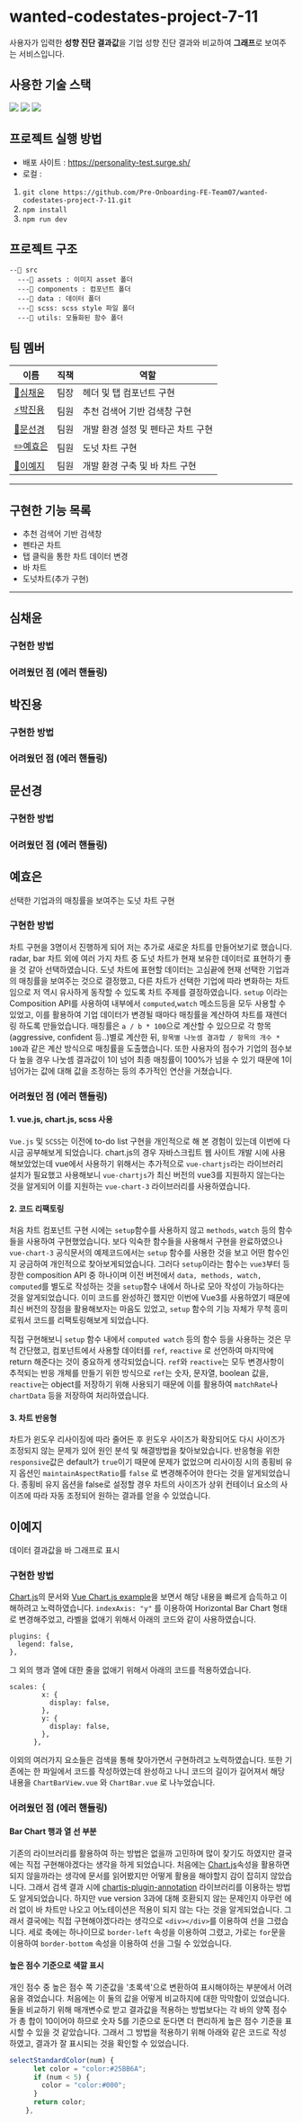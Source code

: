 # wanted-codestates-project-7-11
사용자가 입력한 **성향 진단 결과값**을 기업 성향 진단 결과와 비교하여 **그래프**로 보여주는 서비스입니다. 

## 사용한 기술 스택
<img src="https://img.shields.io/badge/Vue-40B983.svg?&style=for-the-badge&logo=vue.js&logoColor=fff"/> <img src="https://img.shields.io/badge/SCSS-CE699B.svg?&style=for-the-badge&logo=SASS&logoColor=fff"/> <img src="https://img.shields.io/badge/Chart.js-FF787C.svg?&style=for-the-badge&logo=Chart.js&logoColor=fff"/> 

## 프로젝트 실행 방법

- 배포 사이트 : https://personality-test.surge.sh/
- 로컬 :  
1. `git clone https://github.com/Pre-Onboarding-FE-Team07/wanted-codestates-project-7-11.git`
2. `npm install`
3. `npm run dev`

   
## 프로젝트 구조

```
--📁 src
  ---📁 assets : 이미지 asset 폴더 
  ---📁 components : 컴포넌트 폴더
  ---📁 data : 데이터 폴더
  ---📁 scss: scss style 파일 폴더
  ---📁 utils: 모듈화된 함수 폴더
```

## 팀 멤버

| 이름                                       | 직책 | 역할                                       |
| ------------------------------------------ | ---- | ----------------------------------- |
| [🚀심채윤](https://github.com/Lela12)      | 팀장 |      헤더 및 탭 컴포넌트 구현        |
| [⚡️박진용](https://github.com/jinyongp)   | 팀원 |  추천 검색어 기반 검색창 구현    |       
| [🎨문선경](https://github.com/dev-seomoon) | 팀원 | 개발 환경 설정 및 펜타곤 차트 구현       |
| [✏️예효은](https://github.com/ye-yo)       | 팀원 |   도넛 차트 구현          |
| [🔨이예지](https://github.com/Lee-ye-ji)   | 팀원| 개발 환경 구축 및 바 차트 구현 |


---

## 구현한 기능 목록
- 추천 검색어 기반 검색창
- 펜타곤 차트
- 탭 클릭을 통한 차트 데이터 변경
- 바 차트
- 도넛차트(추가 구현)
---


## 심채윤

### 구현한 방법

### 어려웠던 점 (에러 핸들링)

## 박진용

### 구현한 방법

### 어려웠던 점 (에러 핸들링)


## 문선경

### 구현한 방법

### 어려웠던 점 (에러 핸들링)


## 예효은
선택한 기업과의 매칭률을 보여주는 도넛 차트 구현

### 구현한 방법
차트 구현을 3명이서 진행하게 되어 저는 추가로 새로운 차트를 만들어보기로 했습니다. radar, bar 차트 외에 여러 가지 차트 중 도넛 차트가 현재 보유한 데이터로 표현하기 좋을 것 같아 선택하였습니다. 도넛 차트에 표현할 데이터는 고심끝에 현재 선택한 기업과의 매칭률을 보여주는 것으로 결정했고, 다른 차트가 선택한 기업에 따라 변화하는 차트임으로 저 역시 유사하게 동작할 수 있도록 차트 주제를 결정하였습니다. 
`setup` 이라는 Composition API를 사용하여 내부에서 `computed`,`watch` 메소드등을 모두 사용할 수 있었고, 이를 활용하여 기업 데이터가 변경될 때마다 매칭률을 계산하여 차트를 재렌더링 하도록 만들었습니다.
매칭률은 `a / b * 100`으로 계산할 수 있으므로 각 항목(aggressive, confident 등..)별로 계산한 뒤, `항목별 나눗셈 결과합 / 항목의 개수 * 100`과 같은 계산 방식으로 매칭률을 도출했습니다. 또한 사용자의 점수가 기업의 점수보다 높을 경우 나눗셈 결과값이 1이 넘어 최종 매칭률이 100%가 넘을 수 있기 때문에 1이 넘어가는 값에 대해 값을 조정하는 등의 추가적인 연산을 거쳤습니다.


### 어려웠던 점 (에러 핸들링)
#### 1. vue.js, chart.js, scss 사용
`Vue.js` 및 `SCSS`는 이전에 to-do list 구현을 개인적으로 해 본 경험이 있는데 이번에 다시금 공부해보게 되었습니다. chart.js의 경우 자바스크립트 웹 사이트 개발 시에 사용해보았었는데 vue에서 사용하기 위해서는 추가적으로 `vue-chartjs`라는 라이브러리 설치가 필요했고 사용해보니 `vue-chartjs`가 최신 버전의 vue3를 지원하지 않는다는 것을 알게되어 이를 지원하는 `vue-chart-3` 라이브러리를 사용하였습니다.

#### 2. 코드 리팩토링
처음 차트 컴포넌트 구현 시에는 `setup`함수를 사용하지 않고 `methods`, `watch` 등의 함수들을 사용하여 구현했었습니다. 보다 익숙한 함수들을 사용해서 구현을 완료하였으나 `vue-chart-3` 공식문서의 예제코드에서는 `setup` 함수를 사용한 것을 보고 어떤 함수인지 궁금하여 개인적으로 찾아보게되었습니다. 그러다 `setup`이라는 함수는 `vue3`부터 등장한 composition API 중 하나이며 이전 버전에서 `data, methods, watch, computed`를 별도로 작성하는 것을 `setup`함수 내에서 하나로 모아 작성이 가능하다는 것을 알게되었습니다. 이미 코드를 완성하긴 했지만 이번에 Vue3를 사용하였기 때문에 최신 버전의 장점을 활용해보자는 마음도 있었고, `setup` 함수의 기능 자체가 무척 흥미로워서 코드를 리팩토링해보게 되었습니다. 

직접 구현해보니 `setup` 함수 내에서 `computed watch` 등의 함수 등을 사용하는 것은 무척 간단했고, 컴포넌트에서 사용할 데이터를 `ref`, `reactive` 로 선언하여 마지막에 return 해준다는 것이 중요하게 생각되었습니다. `ref`와 `reactive`는 모두 변경사항이 추적되는 반응 개체를 만들기 위한 방식으로 `ref`는 숫자, 문자열, boolean 값을, `reactive`는 object를 저장하기 위해 사용되기 때문에 이를 활용하여 `matchRate`나 `chartData` 등을 저장하여 처리하였습니다.

#### 3. 차트 반응형
차트가 윈도우 리사이징에 따라 줄어든 후 윈도우 사이즈가 확장되어도 다시 사이즈가 조정되지 않는 문제가 있어 원인 분석 및 해결방법을 찾아보았습니다. 
반응형을 위한 `responsive`값은 default가 `true`이기 때문에 문제가 없었으며 리사이징 시의 종횡비 유지 옵션인 `maintainAspectRatio`를 `false` 로 변경해주어야 한다는 것을 알게되었습니다. 종횡비 유지 옵션을 false로 설정할 경우 차트의 사이즈가 상위 컨테이너 요소의 사이즈에 따라 자동 조정되어 원하는 결과를 얻을 수 있었습니다.



## 이예지

데이터 결과값을 바 그래프로 표시

### 구현한 방법
[Chart.js](https://www.chartjs.org/docs/latest/)의 문서와 [Vue Chart.js example](https://codesandbox.io/examples/package/vue-chartjs)을 보면서 해당 내용을 빠르게 습득하고 이해하려고 노력하였습니다. `indexAxis: "y"` 를 이용하여 Horizontal Bar Chart 형태로 변경해주었고, 라벨을 없애기 위해서 아래의 코드와 같이 사용하였습니다.
```
plugins: {
  legend: false,
},
```
그 외의 행과 열에 대한 줄을 없애기 위해서 아래의 코드를 적용하였습니다.
```
scales: {
        x: {
          display: false,
        },
        y: {
          display: false,
        },
      },
```
이외의 여러가지 요소들은 검색을 통해 찾아가면서 구현하려고 노력하였습니다. 
또한 기존에는 한 파일에서 코드를 작성하였는데 완성하고 나니 코드의 길이가 길어져서 해당 내용을 `ChartBarView.vue` 와 `ChartBar.vue` 로 나누었습니다. 

### 어려웠던 점 (에러 핸들링)
#### Bar Chart 행과 열 선 부분
기존의 라이브러리를 활용하여 하는 방법은 없을까 고민하며 많이 찾기도 하였지만 결국에는 직접 구현해야겠다는 생각을 하게 되었습니다. 처음에는 [Chart.js](https://www.chartjs.org/docs/latest/)속성을 활용하면 되지 않을까라는 생각에 문서를 읽어봤지만 어떻게 활용을 해야할지 감이 잡히지 않았습니다. 그래서 검색 결과 시에 [chartjs-plugin-annotation](https://www.chartjs.org/chartjs-plugin-annotation/latest/guide/) 라이브러리를 이용하는 방법도 알게되었습니다. 하지만 vue version 3과에 대해 호환되지 않는 문제인지 아무런 에러 없이 바 차트만 나오고 어노테이션은 적용이 되지 않는 다는 것을 알게되었습니다. 그래서 결국에는 직접 구현해야겠다라는 생각으로 `<div></div>`를 이용하여 선을 그렸습니다. 세로 축에는 하나이므로 `border-left` 속성을 이용하여 그렸고, 가로는 `for`문을 이용하여 `border-bottom` 속성을 이용하여 선을 그릴 수 있었습니다.

#### 높은 점수 기준으로 색깔 표시
개인 점수 중 높은 점수 쪽 기준값을 '초록색'으로 변환하여 표시해야하는 부분에서 어려움을 겪었습니다. 처음에는 이 둘의 값을 어떻게 비교하지에 대한 막막함이 있었습니다. 둘을 비교하기 위해 매개변수로 받고 결과값을 적용하는 방법보다는 각 바의 양쪽 점수가 총 합이 10이어야 하므로 숫자 5를 기준으로 둔다면 더 편리하게 높은 점수 기준을 표시할 수 있을 것 같았습니다. 그래서 그 방법을 적용하기 위해 아래와 같은 코드로 작성하였고, 결과가 잘 표시되는 것을 확인할 수 있었습니다.
```js
selectStandardColor(num) {
      let color = "color:#25BB6A";
      if (num < 5) {
        color = "color:#000";
      }
      return color;
    },
```